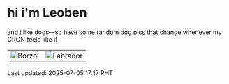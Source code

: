 # hi i'm Leoben

and i like dogs—so have some random dog pics that change whenever my CRON feels like it

|  |  |
|--------|----------|
| ![Borzoi](https://random-dog-vercel.vercel.app/api/random-borzoi?v=1751707067) | ![Labrador](https://random-dog-vercel.vercel.app/api/random-labrador?v=1751707067) |

Last updated: 2025-07-05 17:17 PHT
